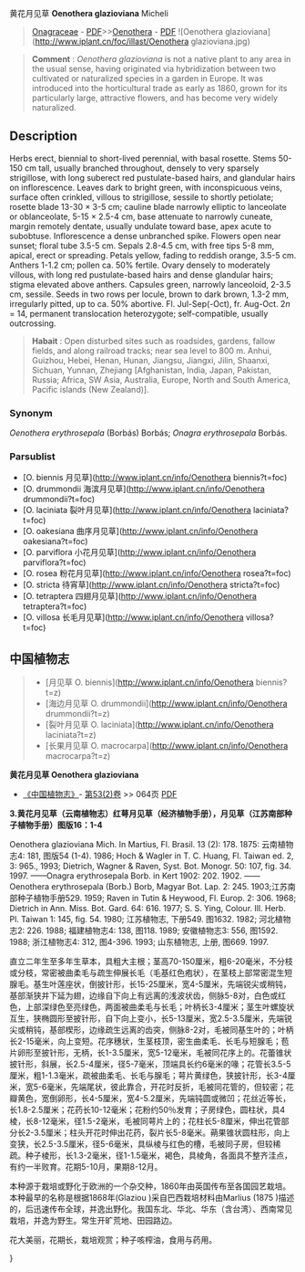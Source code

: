 黄花月见草 **Oenothera glazioviana** Micheli

> [Onagraceae](http://www.iplant.cn/info/Onagraceae?t=foc) - [PDF](http://www.iplant.cn/foc/pdf/Onagraceae.pdf)>>[Oenothera](http://www.iplant.cn/info/Oenothera?t=foc) - [PDF](http://www.iplant.cn/foc/pdf/Oenothera.pdf)
![Oenothera glazioviana](http://www.iplant.cn/foc/illast/Oenothera glazioviana.jpg)

> **Comment** : 
> *Oenothera glazioviana* is not a native plant to any area in the usual sense, having originated via hybridization between two cultivated or naturalized species in a garden in Europe. It was introduced into the horticultural trade as early as 1860, grown for its particularly large, attractive flowers, and has become very widely naturalized.

## Description

Herbs erect, biennial to short-lived perennial, with basal rosette. Stems 50-150 cm tall, usually branched throughout, densely to very sparsely strigillose, with long suberect red pustulate-based hairs, and glandular hairs on inflorescence. Leaves dark to bright green, with inconspicuous veins, surface often crinkled, villous to strigillose, sessile to shortly petiolate; rosette blade 13-30 × 3-5 cm; cauline blade narrowly elliptic to lanceolate or oblanceolate, 5-15 × 2.5-4 cm, base attenuate to narrowly cuneate, margin remotely dentate, usually undulate toward base, apex acute to subobtuse. Inflorescence a dense unbranched spike. Flowers open near sunset; floral tube 3.5-5 cm. Sepals 2.8-4.5 cm, with free tips 5-8 mm, apical, erect or spreading. Petals yellow, fading to reddish orange, 3.5-5 cm. Anthers 1-1.2 cm; pollen ca. 50% fertile. Ovary densely to moderately villous, with long red pustulate-based hairs and dense glandular hairs; stigma elevated above anthers. Capsules green, narrowly lanceoloid, 2-3.5 cm, sessile. Seeds in two rows per locule, brown to dark brown, 1.3-2 mm, irregularly pitted, up to ca. 50% abortive. Fl. Jul-Sep(-Oct), fr. Aug-Oct. 2*n* = 14, permanent translocation heterozygote; self-compatible, usually outcrossing.

> **Habait** : 
> Open disturbed sites such as roadsides, gardens, fallow fields, and along railroad tracks; near sea level to 800 m. Anhui, Guizhou, Hebei, Henan, Hunan, Jiangsu, Jiangxi, Jilin, Shaanxi, Sichuan, Yunnan, Zhejiang [Afghanistan, India, Japan, Pakistan, Russia; Africa, SW Asia, Australia, Europe, North and South America, Pacific islands (New Zealand)].

### Synonym
*Oenothera* *erythrosepala* (Borbás) Borbás; *Onagra erythrosepala* Borbás.

### Parsublist

* [O.  biennis  月见草](http://www.iplant.cn/info/Oenothera biennis?t=foc)
* [O.  drummondii  海滨月见草](http://www.iplant.cn/info/Oenothera drummondii?t=foc)
* [O.  laciniata  裂叶月见草](http://www.iplant.cn/info/Oenothera laciniata?t=foc)
* [O.  oakesiana  曲序月见草](http://www.iplant.cn/info/Oenothera oakesiana?t=foc)
* [O.  parviflora  小花月见草](http://www.iplant.cn/info/Oenothera parviflora?t=foc)
* [O.  rosea  粉花月见草](http://www.iplant.cn/info/Oenothera rosea?t=foc)
* [O.  stricta  待宵草](http://www.iplant.cn/info/Oenothera stricta?t=foc)
* [O.  tetraptera  四翅月见草](http://www.iplant.cn/info/Oenothera tetraptera?t=foc)
* [O.  villosa  长毛月见草](http://www.iplant.cn/info/Oenothera villosa?t=foc)

## 中国植物志

> * [月见草  O.  biennis](http://www.iplant.cn/info/Oenothera biennis?t=z)
> * [海边月见草  O.  drummondii](http://www.iplant.cn/info/Oenothera drummondii?t=z)
> * [裂叶月见草  O.  laciniata](http://www.iplant.cn/info/Oenothera laciniata?t=z)
> * [长果月见草  O.  macrocarpa](http://www.iplant.cn/info/Oenothera macrocarpa?t=z)

**黄花月见草 Oenothera glazioviana**

* [《中国植物志》](http://www.iplant.cn/frps)- [第53(2)卷](http://www.iplant.cn/frps/vol/53(2)) >> 064页 [PDF](http://www.iplant.cn/frps/pdf/53(2)/064.PDF)

**3.黄花月见草（云南植物志）红萼月见草（经济植物手册），月见草（江苏南部种子植物手册）图版16：1-4**

Oenothera glazioviana Mich. In Martius, Fl. Brasil. 13 (2): 178. 1875: 云南植物志4: 181, 图版54 (1-4). 1986; Hoch & Wagler in T. C. Huang, Fl. Taiwan ed. 2, 3: 965., 1993; Dietrich, Wagner & Raven, Syst. Bot. Monogr. 50: 107, fig. 34. 1997. ——Onagra erythrosepala Borb. in Kert 1902: 202. 1902. ——Oenothera erythrosepala (Borb.) Borb, Magyar Bot. Lap. 2: 245. 1903;江苏南部种子植物手册529. 1959; Raven in Tutin & Heywood, Fl. Europ. 2: 306. 1968; Dietrich in Ann. Miss. Bot. Gard. 64: 616. 1977; S. S. Ying, Colour. Ill. Herb. Pl. Taiwan 1: 145, fig. 54. 1980; 江苏植物志, 下册549. 图1632. 1982; 河北植物志2: 226. 1988; 福建植物志4: 138, 图118. 1989; 安徽植物志3: 556, 图1592. 1988; 浙江植物志4: 312, 图4-396. 1993; 山东植物志, 上册, 图669. 1997.

直立二年生至多年生草本，具粗大主根；茎高70-150厘米，粗6-20毫米，不分枝或分枝，常密被曲柔毛与疏生伸展长毛（毛基红色疱状），在茎枝上部常密混生短腺毛。基生叶莲座状，倒披针形，长15-25厘米，宽4-5厘米，先端锐尖或稍钝，基部渐狭并下延为翅，边缘自下向上有远离的浅波状齿，侧脉5-8对，白色或红色，上部深绿色至亮绿色，两面被曲柔毛与长毛；叶柄长3-4厘米；茎生叶螺旋状互生，狭椭圆形至披针形，自下向上变小，长5-13厘米，宽2.5-3.5厘米，先端锐尖或稍钝，基部楔形，边缘疏生远离的齿突，侧脉8-2对，毛被同基生叶的；叶柄长2-15毫米，向上变短。花序穗状，生茎枝顶，密生曲柔毛、长毛与短腺毛；苞片卵形至披针形，无柄，长1-3.5厘米，宽5-12毫米，毛被同花序上的。花蕾锥状披针形，斜展，长2.5-4厘米，径5-7毫米，顶端具长约6毫米的喙；花管长3.5-5厘米，粗1-1.3毫米，疏被曲柔毛、长毛与腺毛；萼片黄绿色，狭披针形，长3-4厘米，宽5-6毫米，先端尾状，彼此靠合，开花时反折，毛被同花管的，但较密；花瓣黄色，宽倒卵形，长4-5厘米，宽4-5.2厘米，先端钝圆或微凹；花丝近等长，长1.8-2.5厘米；花药长10-12毫米；花粉约50％发育；子房绿色，圆柱状，具4棱，长8-12毫米，径1.5-2毫米，毛被同萼片上的；花柱长5-8厘米，伸出花管部分长2-3.5厘米；柱头开花时伸出花药，裂片长5-8毫米。蒴果锥状圆柱形，向上变狭，长2.5-3.5厘米，径5-6毫米，具纵棱与红色的槽，毛被同子房，但较稀疏。种子棱形，长1.3-2毫米，径1-1.5毫米，褐色，具棱角，各面具不整齐洼点，有约一半败育。花期5-10月，果期8-12月。

本种源于栽培或野化于欧洲的一个杂交种，1860年由英国传布至各国园艺栽培。本种最早的名称是根据1868年(Glaziou )采自巴西栽培材料由Marlius (1875 )描述的，后迅速传布全球，并逸出野化。我国东北、华北、华东（含台湾）、西南常见栽培，并逸为野生。常生开旷荒地、田园路边。

花大美丽，花期长，栽培观赏；种子咳榨油，食用与药用。

}